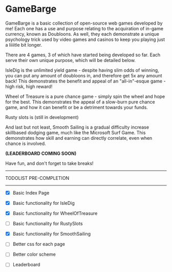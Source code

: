 # GameBarge

GameBarge is a basic collection of open-source web games developed by me! Each one has a use and purpose relating to the acquiration of in-game currency, known as Doubloons. As well, they each demonstrate a unique psychology trick used by video games and casinos to keep you playing just a liiiitle bit longer.

There are 4 games, 3 of which have started being developed so far. Each serve their own unique purpose, which will be detailed below.

IsleDig is the unlimited yield game - despite having slim odds of winning, you can put any amount of doubloons in, and therefore get 5x any amount back! This demonstrates the benefit and appeal of an "all-in"-esque game - high risk, high reward!

Wheel of Treasure is a pure chance game - simply spin the wheel and hope for the best. This demonstrates the appeal of a slow-burn pure chance game, and how it can benefit or be a detriment towards your funds.

Rusty slots is (still in development)

And last but not least, Smooth Sailing is a gradual difficulty increase skillbased dodging game, much like the Microsoft Surf Game. This demonstrates how skill and earning can directly correlate, even when chance is involved.

**(LEADERBOARD COMING SOON)**

Have fun, and don't forget to take breaks!

---

TODOLIST PRE-COMPLETION

---

-[x] Basic Index Page

-[x] Basic functionality for IsleDig

-[x] Basic functionality for WheelOfTreasure

-[  ] Basic functionality for RustySlots

-[x] Basic functionality for SmoothSailing

-[  ] Better css for each page

-[  ] Better color scheme 

-[  ] Leaderboard

